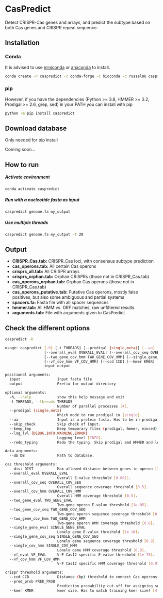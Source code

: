 # CasPredict

Detect CRISPR-Cas genes and arrays, and predict the subtype based on both Cas genes and CRISPR repeat sequence.

## Installation
### Conda
It is advised to use [miniconda](https://docs.conda.io/en/latest/miniconda.html) or [anaconda](https://www.anaconda.com/) to install.

```sh
conda create -n caspredict -c conda-forge -c bioconda -c russel88 caspredict
```

### pip
However, if you have the dependencies (Python >= 3.8, HMMER >= 3.2, Prodigal >= 2.6, grep, sed) in your PATH you can install with pip

```sh
python -m pip install caspredict
```

## Download database
Only needed for pip install

Coming soon...

## How to run
##### Activate environment
```sh
conda activate caspredict
```
##### Run with a nucleotide fasta as input
```sh
caspredict genome.fa my_output
```
##### Use multiple threads
```sh
caspredict genome.fa my_output -t 20
```

## Output
* **CRISPR_Cas.tab:**           CRISPR_Cas loci, with consensus subtype prediction
* **cas_operons.tab:**          All certain Cas operons
* **crisprs_all.tab:**          All CRISPR arrays
* **crisprs_orphan.tab:**       Orphan CRISPRs (those not in CRISPR_Cas.tab)
* **cas_operons_orphan.tab:**   Orphan Cas operons (those not in CRISPR_Cas.tab)
* **cas_operons_putative.tab:** Putative Cas operons, mostly false positives, but also some ambiguous and partial systems
* **spacers.fa:**               Fasta file with all spacer sequences
* **hmmer.tab:**                All HMM vs. ORF matches, raw unfiltered results
* **arguments.tab:**            File with arguments given to CasPredict

## Check the different options
```sh
caspredict -h

usage: caspredict [-h] [-t THREADS] [--prodigal {single,meta}] [--aa] [--skip_check] [--keep_tmp] [--log_lvl {DEBUG,INFO,WARNING,ERROR}] [--redo_typing] [--db DB] [--dist DIST]
                  [--overall_eval OVERALL_EVAL] [--overall_cov_seq OVERALL_COV_SEQ] [--overall_cov_hmm OVERALL_COV_HMM] [--two_gene_eval TWO_GENE_EVAL] [--two_gene_cov_seq TWO_GENE_COV_SEQ]
                  [--two_gene_cov_hmm TWO_GENE_COV_HMM] [--single_gene_eval SINGLE_GENE_EVAL] [--single_gene_cov_seq SINGLE_GENE_COV_SEQ] [--single_cov_hmm SINGLE_COV_HMM] [--vf_eval VF_EVAL]
                  [--vf_cov_hmm VF_COV_HMM] [--ccd CCD] [--kmer KMER]
                  input output

positional arguments:
  input                 Input fasta file
  output                Prefix for output directory

optional arguments:
  -h, --help            show this help message and exit
  -t THREADS, --threads THREADS
                        Number of parallel processes [4].
  --prodigal {single,meta}
                        Which mode to run prodigal in [single].
  --aa                  Input is a protein fasta. Has to be in prodigal format.
  --skip_check          Skip check of input.
  --keep_tmp            Keep temporary files (prodigal, hmmer, minced).
  --log_lvl {DEBUG,INFO,WARNING,ERROR}
                        Logging level [INFO].
  --redo_typing         Redo the typing. Skip prodigal and HMMER and load the hmmer.tab from the output dir.

data arguments:
  --db DB               Path to database.

cas threshold arguments:
  --dist DIST           Max allowed distance between genes in operon [3].
  --overall_eval OVERALL_EVAL
                        Overall E-value threshold [0.001].
  --overall_cov_seq OVERALL_COV_SEQ
                        Overall sequence coverage threshold [0.5].
  --overall_cov_hmm OVERALL_COV_HMM
                        Overall HMM coverage threshold [0.5].
  --two_gene_eval TWO_GENE_EVAL
                        Two-gene operon E-value threshold [1e-05].
  --two_gene_cov_seq TWO_GENE_COV_SEQ
                        Two-gene operon sequence coverage threshold [0.8].
  --two_gene_cov_hmm TWO_GENE_COV_HMM
                        Two-gene operon HMM coverage threshold [0.8].
  --single_gene_eval SINGLE_GENE_EVAL
                        Lonely gene E-value threshold [1e-10].
  --single_gene_cov_seq SINGLE_GENE_COV_SEQ
                        Lonely gene sequence coverage threshold [0.9].
  --single_cov_hmm SINGLE_COV_HMM
                        Lonely gene HMM coverage threshold [0.9].
  --vf_eval VF_EVAL     V-F Cas12 specific E-value threshold [1e-75].
  --vf_cov_hmm VF_COV_HMM
                        V-F Cas12 specific HMM coverage threshold [0.97].

crispr threshold arguments:
  --ccd CCD             Distance (bp) threshold to connect Cas operons and CRISPR arrays [10000.0].
  --pred_prob PRED_PROB
                        Prediction probability cut-off for assigning subtype to CRISPR repeats [0.75].
  --kmer KMER           kmer size. Has to match training kmer size! [4].

```
